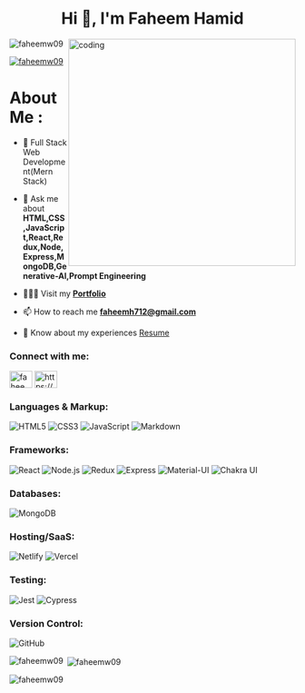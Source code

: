 
<h1 align="center">Hi 👋, I'm Faheem Hamid</h1>

<img  align="right" alt="coding" width="400"  src="https://miro.medium.com/v2/format:jpg/resize:fill:80:56/0*7Q3yvSIv_t0ioJ-Z.gif"/>
<p align="left"> <img src="https://komarev.com/ghpvc/?username=faheemw09&label=Profile%20views&color=0e75b6&style=flat" alt="faheemw09" /> </p>

<p align="left"> <a href="https://twitter.com/faheemw09" target="blank"><img src="https://img.shields.io/twitter/follow/faheemw09?logo=twitter&style=for-the-badge" alt="faheemw09" /></a> </p>
<h1 align="left">About Me :</h1>

- 🌱 Full Stack Web Development(Mern Stack)

- 💬 Ask me about **HTML,CSS,JavaScript,React,Redux,Node,Express,MongoDB,Generative-AI,Prompt Engineering**
- 👨🏻‍🎓 Visit my **[Portfolio](https://faheemw09.github.io/)**
- 📫 How to reach me **faheemh712@gmail.com**

- 📄 Know about my experiences [Resume](https://drive.google.com/file/d/1ihWJLdfAhODOpOPCC5PEIz-KZ9UQvHSF/view?usp=sharing)

<h3 align="left">Connect with me:</h3>
<p align="left">
<a href="https://twitter.com/faheemw09" target="blank"><img align="center" src="https://raw.githubusercontent.com/rahuldkjain/github-profile-readme-generator/master/src/images/icons/Social/twitter.svg" alt="faheemw09" height="30" width="40" /></a>
<a href="https://linkedin.com/in/https://www.linkedin.com/in/faheem-hamid-529403160/" target="blank"><img align="center" src="https://raw.githubusercontent.com/rahuldkjain/github-profile-readme-generator/master/src/images/icons/Social/linked-in-alt.svg" alt="https://www.linkedin.com/in/faheem-hamid-529403160/" height="30" width="40" /></a>
</p>
<h3 align="left">Languages & Markup:</h3>

![HTML5](https://img.shields.io/badge/HTML5-%23E34F26.svg?style=for-the-badge&logo=html5&logoColor=white) 
![CSS3](https://img.shields.io/badge/CSS3-%231572B6.svg?style=for-the-badge&logo=css3&logoColor=white) 
![JavaScript](https://img.shields.io/badge/JavaScript-%23F7DF1E.svg?style=for-the-badge&logo=javascript&logoColor=black) 
![Markdown](https://img.shields.io/badge/Markdown-%23000000.svg?style=for-the-badge&logo=markdown&logoColor=white)

<h3 align="left">Frameworks:</h3>

![React](https://img.shields.io/badge/React-%2320232a.svg?style=for-the-badge&logo=react&logoColor=%2361DAFB) 
![Node.js](https://img.shields.io/badge/Node.js-%23339933.svg?style=for-the-badge&logo=node.js&logoColor=white) 
![Redux](https://img.shields.io/badge/Redux-%23764ABC.svg?style=for-the-badge&logo=redux&logoColor=white) 
![Express](https://img.shields.io/badge/Express-%23000000.svg?style=for-the-badge&logo=express&logoColor=white) 
![Material-UI](https://img.shields.io/badge/Material--UI-%230081CB.svg?style=for-the-badge&logo=material-ui&logoColor=white) 
![Chakra UI](https://img.shields.io/badge/Chakra%20UI-%23319795.svg?style=for-the-badge&logo=chakra-ui&logoColor=white)

<h3 align="left">Databases:</h3>

![MongoDB](https://img.shields.io/badge/MongoDB-%2347A248.svg?style=for-the-badge&logo=mongodb&logoColor=white)

<h3 align="left">Hosting/SaaS:</h3>

![Netlify](https://img.shields.io/badge/Netlify-%23000000.svg?style=for-the-badge&logo=netlify&logoColor=%23000000) 
![Vercel](https://img.shields.io/badge/Vercel-%23000000.svg?style=for-the-badge&logo=vercel&logoColor=%23000000)

<h3 align="left">Testing:</h3>

![Jest](https://img.shields.io/badge/Jest-%23C21325.svg?style=for-the-badge&logo=jest&logoColor=white) 
![Cypress](https://img.shields.io/badge/Cypress-%2317202B.svg?style=for-the-badge&logo=cypress&logoColor=%2317202B)

<h3 align="left">Version Control:</h3>

![GitHub](https://img.shields.io/badge/GitHub-%23121011.svg?style=for-the-badge&logo=github&logoColor=white)


<p><img align="left" src="https://github-readme-stats.vercel.app/api/top-langs?username=faheemw09&show_icons=true&locale=en&layout=compact" alt="faheemw09" /></p>

<p>&nbsp;<img align="center" src="https://github-readme-stats.vercel.app/api?username=faheemw09&show_icons=true&locale=en" alt="faheemw09" /></p>

<p><img align="center" src="https://github-readme-streak-stats.herokuapp.com/?user=faheemw09&" alt="faheemw09" /></p>

